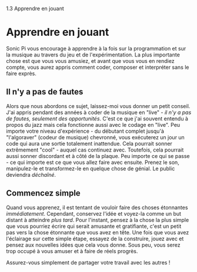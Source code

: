 1.3 Apprendre en jouant

# Apprendre en jouant

Sonic Pi vous encourage à apprendre à la fois sur la programmation et sur
la musique au travers du jeu et de l'expérimentation. La plus importante
chose est que vous vous amusiez, et avant que vous vous en rendiez compte,
vous aurez appris comment coder, composer et interpréter sans le faire 
exprès.

## Il n'y a pas de fautes

Alors que nous abordons ce sujet, laissez-moi vous donner un petit conseil.
J'ai appris pendant des années à coder de la musique en "live" - *il n'y a
pas de fautes, seulement des opportunités*. C'est ce que j'ai souvent
entendu à propos du jazz mais cela fonctionne aussi avec le codage en
"live". Peu importe votre niveau d'expérience - du débutant complet
jusqu'à "l'algoraver" (codeur de musique) chevronné, vous exécuterez
un jour un code qui aura une sortie totalement inattendue. Cela pourrait
sonner extrêmement "cool" - auquel cas continuez avec. Toutefois, cela
pourrait aussi sonner discordant et à côté de la plaque. Peu importe ce
qui se passe - ce qui importe est ce que vous allez faire avec ensuite.
Prenez le son, manipulez-le et transformez-le en quelque chose de génial.
Le public deviendra *déchaîné*.

## Commencez simple

Quand vous apprenez, il est tentant de vouloir faire des choses étonnantes
*immédiatement*. Cependant, conservez l'idée et voyez-la comme un but
distant à atteindre *plus tard*. Pour l'instant, pensez à la chose la plus
simple que vous pourriez écrire qui serait amusante et gratifiante, c'est
un petit pas vers la chose étonnante que vous avez en tête. Une fois que
vous avez l'éclairage sur cette simple étape, essayez de la construire,
jouez avec et pensez aux nouvelles idées que cela vous donne. Sous peu,
vous serez trop occupé à vous amuser et à faire de réels progrès.

Assurez-vous simplement de partager votre travail avec les autres !
